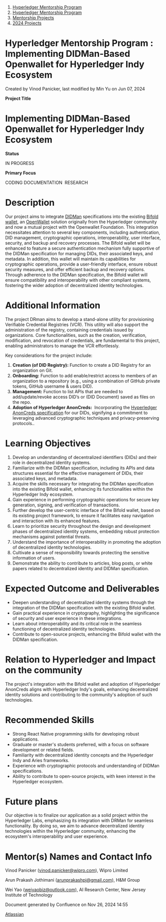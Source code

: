 1. [Hyperledger Mentorship Program](index.html)
2. [Hyperledger Mentorship Program](Hyperledger-Mentorship-Program_21954571.html)
3. [Mentorship Projects](Mentorship-Projects_21954604.html)
4. [2024 Projects](2024-Projects_21954934.html)

# Hyperledger Mentorship Program : Implementing DIDMan-Based Openwallet for Hyperledger Indy Ecosystem

Created by Vinod Panicker, last modified by Min Yu on Jun 07, 2024

**Project Title**

# Implementing DIDMan-Based Openwallet for Hyperledger Indy Ecosystem

**Status**

IN PROGRESS

**Primary Focus**

CODING DOCUMENTATION  RESEARCH

# Description

Our project aims to integrate [DIDMan](https://github.com/DIDman/DRman) specifications into the existing [Bifold wallet](https://github.com/openwallet-foundation/bifold-wallet?tab=readme-ov-file), an [OpenWallet](https://openwallet.foundation/) solution originally from the Hyperledger community and now a mutual project with the Openwallet Foundation. This integration necessitates attention to several key components, including authentication, DID management, cryptographic operations, interoperability, user interface, security, and backup and recovery processes. The Bifold wallet will be enhanced to feature a secure authentication mechanism fully supportive of the DIDMan specification for managing DIDs, their associated keys, and metadata. In addition, this wallet will maintain its capabilities for cryptographic operations, provide a user-friendly interface, ensure robust security measures, and offer efficient backup and recovery options. Through adherence to the DIDMan specification, the Bifold wallet will ensure compatibility and interoperability with other compliant systems, fostering the wider adoption of decentralized identity technologies.

# Additional Information

The project DRman aims to develop a stand-alone utility for provisioning Verifiable Credential Registries (VCR). This utility will also support the administration of the registry, containing credentials issued by organizations. Core functionalities, such as the creation, verification, modification, and revocation of credentials, are fundamental to this project, enabling administrators to manage the VCR effortlessly.

Key considerations for the project include:

1. **Creation (of DID Registry):** Function to create a DID Registry for an organization on Git.
2. **Onboarding:** Function to add enable/restrict access to members of an organization to a repository (e.g., using a combination of GitHub private tokens, GitHub username &amp; users DID).
3. **Management:** Function to list APIs that are needed to add/update/revoke access DID’s or (DID Document) saved as files on the repo.
4. **Adoption of Hyperledger AnonCreds:**  Incorporating the [Hyperledger AnonCreds specification](https://hyperledger.github.io/anoncreds-spec/) for our DIDs, signifying a commitment to leveraging advanced cryptographic techniques and privacy-preserving protocols..

# Learning Objectives

1. Develop an understanding of decentralized identifiers (DIDs) and their role in decentralized identity systems.
2. Familiarize with the DIDMan specification, including its APIs and data structures essential for the effective management of DIDs, their associated keys, and metadata.
3. Acquire the skills necessary for integrating the DIDMan specification into the existing Bifold wallet, enhancing its functionalities within the Hyperledger Indy ecosystem.
4. Gain experience in performing cryptographic operations for secure key generation, signing, and verification of transactions.
5. Further develop the user-centric interface of the Bifold wallet, based on its existing project framework, to ensure it facilitates easy navigation and interaction with its enhanced features.
6. Learn to prioritize security throughout the design and development phases of decentralized identity systems, embedding robust protection mechanisms against potential threats.
7. Understand the importance of interoperability in promoting the adoption of decentralized identity technologies.
8. Cultivate a sense of responsibility towards protecting the sensitive information of users.
9. Demonstrate the ability to contribute to articles, blog posts, or white papers related to decentralized identity and DIDMan specification.

# Expected Outcome and Deliverables

- Deepen understanding of decentralized identity systems through the integration of the DIDMan specification with the existing Bifold wallet.
- Gain practical experience in cryptography, highlighting the significance of security and user experience in these integrations.
- Learn about interoperability and its critical role in the seamless functioning of decentralized identity technologies.
- Contribute to open-source projects, enhancing the Bifold wallet with the DIDMan specification.

# Relation to Hyperledger and Impact on the community

The project's integration with the Bifold wallet and adoption of Hyperledger AnonCreds aligns with Hyperledger Indy's goals, enhancing decentralized identity solutions and contributing to the community's adoption of such technologies.

# Recommended Skills

- Strong React Native programming skills for developing robust applications.
- Graduate or master's students preferred, with a focus on software development or related fields.
- Familiarity with decentralized identity concepts and the Hyperledger Indy and Aries frameworks.
- Experience with cryptographic protocols and understanding of DIDMan specifications.
- Ability to contribute to open-source projects, with keen interest in the Hyperledger ecosystem.

# Future plans

Our objective is to finalize our application as a solid project within the Hyperledger Labs, emphasizing its integration with DRMan for seamless functionality. By doing so, we aim to advance decentralized identity technologies within the Hyperledger community, enhancing the ecosystem's interoperability and user experience.

# Mentor(s) Names and Contact Info

Vinod Panicker ([vinod.panicker@wipro.com](mailto:vinod.panicker@wipro.com)), Wipro Limited

Arun Prakash Jothimani ([arunprakashpj@gmail.com](mailto:arunprakashpj@gmail.com)), H&amp;M Group

Wei Yao ([weiyaobiz@outlook.com](mailto:weiyaobiz@outlook.com)), AI Research Center, New Jersey Institute of Technology

Document generated by Confluence on Nov 26, 2024 14:55

[Atlassian](http://www.atlassian.com/)
